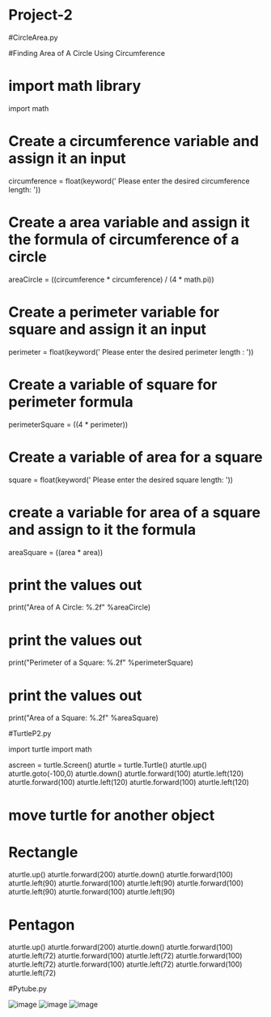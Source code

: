 # Project-2

#CircleArea.py

#Finding Area of A Circle Using Circumference

# import math library
import math 

# Create a circumference variable and assign it an input
circumference = float(keyword(' Please enter the desired circumference length: '))

# Create a area variable and assign it the formula of circumference of a circle
areaCircle = ((circumference * circumference) / (4 * math.pi))

# Create a perimeter variable for square and assign it an input
perimeter = float(keyword(' Please enter the desired perimeter length : '))

# Create a variable of square for perimeter formula
perimeterSquare = ((4 * perimeter))

# Create a variable of area for a square 
square = float(keyword(' Please enter the desired square length: '))

# create a variable for area of a square and assign to it the formula
areaSquare = ((area * area))

# print the values out
print("Area of A Circle: %.2f" %areaCircle)

# print the values out
print("Perimeter of a Square: %.2f" %perimeterSquare)

# print the values out
print("Area of a Square: %.2f" %areaSquare)


#TurtleP2.py

import turtle
import math

ascreen = turtle.Screen()
aturtle = turtle.Turtle()
aturtle.up()
aturtle.goto(-100,0)
aturtle.down()
aturtle.forward(100)
aturtle.left(120)
aturtle.forward(100)
aturtle.left(120)
aturtle.forward(100)
aturtle.left(120)

# move turtle for another object
# Rectangle
aturtle.up()
aturtle.forward(200)
aturtle.down()
aturtle.forward(100)
aturtle.left(90)
aturtle.forward(100)
aturtle.left(90)
aturtle.forward(100)
aturtle.left(90)
aturtle.forward(100)
aturtle.left(90)

# Pentagon

aturtle.up()
aturtle.forward(200)
aturtle.down()
aturtle.forward(100)
aturtle.left(72)
aturtle.forward(100)
aturtle.left(72)
aturtle.forward(100)
aturtle.left(72)
aturtle.forward(100)
aturtle.left(72)
aturtle.forward(100)
aturtle.left(72)

#Pytube.py

![image](https://user-images.githubusercontent.com/69321540/116961495-79391c80-ac71-11eb-9ca4-244ecd9ce6ad.png)
![image](https://user-images.githubusercontent.com/69321540/116961512-80602a80-ac71-11eb-9d6d-4c8b2c10c35b.png)
![image](https://user-images.githubusercontent.com/69321540/116961517-835b1b00-ac71-11eb-87a6-c7e22ff9ba53.png)





